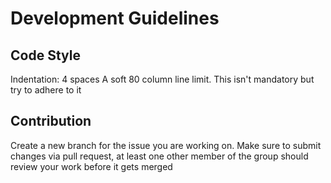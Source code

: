 # Development Guidelines

## Code Style

Indentation: 4 spaces
A soft 80 column line limit. This isn't mandatory but try to adhere to it

## Contribution

Create a new branch for the issue you are working on. Make sure to submit changes via pull request, 
at least one other member of the group should review your work before it gets merged

